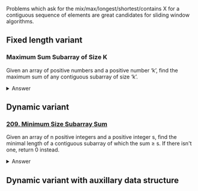Problems which ask for the mix/max/longest/shortest/contains X for a contiguous sequence of elements are great candidates for sliding window algorithms.

## Fixed length variant

### Maximum Sum Subarray of Size K
Given an array of positive numbers and a positive number ‘k’, find the maximum sum of any contiguous subarray of size ‘k’.

<details>
<summary> Answer </summary>

```python3
def max_sub_array_of_size_k(k, arr):
  max_so_far = -float('inf')
  running_sum = 0

  for i in range(len(arr)):
    running_sum += arr[i]
    if i >= (k - 1):
      max_so_far = max(max_so_far, running_sum)
      running_sum -= arr[i - (k - 1)]
  
  return max_so_far
```

</details>


## Dynamic variant
### [209. Minimum Size Subarray Sum](https://leetcode.com/problems/minimum-size-subarray-sum/)

Given an array of n positive integers and a positive integer s, find the minimal length of a contiguous subarray of which the sum ≥ s. If there isn't one, return 0 instead.

<details>
<summary>Answer</summary>

```python3
  def minSubArrayLen(self, s: int, nums: List[int]) -> int:
    min_window_size = float('inf')
    current_window_sum = 0
    window_start = 0
    
    for window_end in range(len(nums)):
      current_window_sum += nums[window_end]
      
      while (current_window_sum >= s):
        min_window_size = min(min_window_size, window_end - window_start + 1)
        current_window_sum -= nums[window_start]
        window_start += 1
    
    return min_window_size if min_window_size != float('inf') else 0
```

</details>


## Dynamic variant with auxillary data structure


